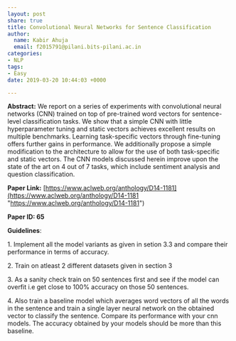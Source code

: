 ```yaml
---
layout: post
share: true
title: Convolutional Neural Networks for Sentence Classification
author:
  name: Kabir Ahuja
  email: f2015791@pilani.bits-pilani.ac.in
categories:
- NLP
tags:
- Easy
date: 2019-03-20 10:44:03 +0000

---
```

**Abstract:** We report on a series of experiments with convolutional neural networks (CNN) trained on top of pre-trained word vectors for sentence-level classification tasks. We show that a simple CNN with little hyperparameter tuning and static vectors achieves excellent results on multiple benchmarks. Learning task-specific vectors through fine-tuning offers further gains in performance. We additionally propose a simple modification to the architecture to allow for the use of both task-specific and static vectors. The CNN models discussed herein improve upon the state of the art on 4 out of 7 tasks, which include sentiment analysis and question classification.

**Paper Link:** [https://www.aclweb.org/anthology/D14-1181](https://www.aclweb.org/anthology/D14-1181 "https://www.aclweb.org/anthology/D14-1181")

**Paper ID: 65**

**Guidelines**:

1\. Implement all the model variants as given in setion 3.3 and compare their performance in terms of accuracy.

2\. Train on atleast 2 different datasets given in section 3

3\. As a sanity check train on 50 sentences first and see if the model can overfit i.e get close to 100% accuracy on those 50 sentences.

4\. Also train a baseline model which averages word vectors of all the words in the sentence and train a single layer neural network on the obtained vector to classify the sentence. Compare its performance with your cnn models. The accuracy obtained by your models should be more than this baseline.